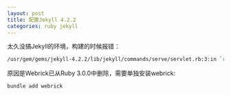 ```yaml
---
layout: post
title: 配置Jekyll 4.2.2
categories: ruby jekyll
---
```

太久没搞Jekyll的环境，构建的时候报错：

```sh
/usr/gem/gems/jekyll-4.2.2/lib/jekyll/commands/serve/servlet.rb:3:in `require': cannot load such fil/usr/gem/gems/jekyll-4.2.2/lib/jekyll/commands/serve/servlet.rb:3:in `require': cannot load such file -- webrick (LoadError)
```

原因是Webrick已从Ruby 3.0.0中删除，需要单独安装webrick:

```sh
bundle add webrick
```
